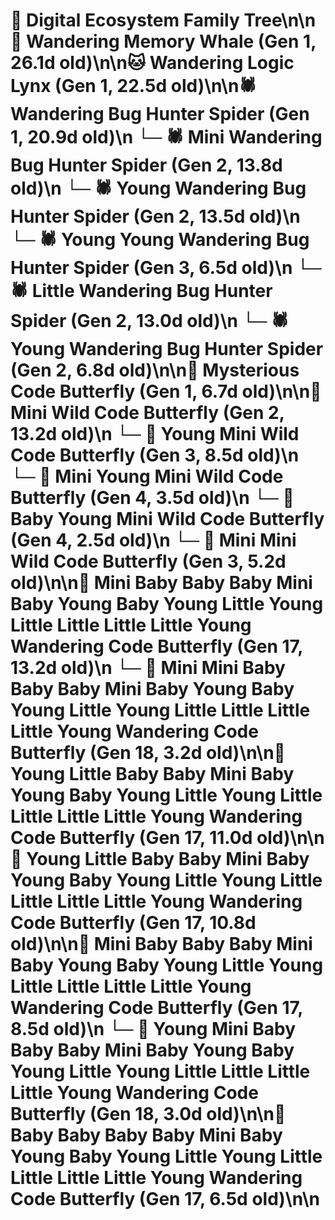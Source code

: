 # 🌳 Digital Ecosystem Family Tree\n\n🐋 Wandering Memory Whale (Gen 1, 26.1d old)\n\n🐱 Wandering Logic Lynx (Gen 1, 22.5d old)\n\n🕷️ Wandering Bug Hunter Spider (Gen 1, 20.9d old)\n  └─ 🕷️ Mini Wandering Bug Hunter Spider (Gen 2, 13.8d old)\n  └─ 🕷️ Young Wandering Bug Hunter Spider (Gen 2, 13.5d old)\n    └─ 🕷️ Young Young Wandering Bug Hunter Spider (Gen 3, 6.5d old)\n  └─ 🕷️ Little Wandering Bug Hunter Spider (Gen 2, 13.0d old)\n  └─ 🕷️ Young Wandering Bug Hunter Spider (Gen 2, 6.8d old)\n\n🦋 Mysterious Code Butterfly (Gen 1, 6.7d old)\n\n🦋 Mini Wild Code Butterfly (Gen 2, 13.2d old)\n  └─ 🦋 Young Mini Wild Code Butterfly (Gen 3, 8.5d old)\n    └─ 🦋 Mini Young Mini Wild Code Butterfly (Gen 4, 3.5d old)\n    └─ 🦋 Baby Young Mini Wild Code Butterfly (Gen 4, 2.5d old)\n  └─ 🦋 Mini Mini Wild Code Butterfly (Gen 3, 5.2d old)\n\n🦋 Mini Baby Baby Baby Mini Baby Young Baby Young Little Young Little Little Little Little Young Wandering Code Butterfly (Gen 17, 13.2d old)\n  └─ 🦋 Mini Mini Baby Baby Baby Mini Baby Young Baby Young Little Young Little Little Little Little Young Wandering Code Butterfly (Gen 18, 3.2d old)\n\n🦋 Young Little Baby Baby Mini Baby Young Baby Young Little Young Little Little Little Little Young Wandering Code Butterfly (Gen 17, 11.0d old)\n\n🦋 Young Little Baby Baby Mini Baby Young Baby Young Little Young Little Little Little Little Young Wandering Code Butterfly (Gen 17, 10.8d old)\n\n🦋 Mini Baby Baby Baby Mini Baby Young Baby Young Little Young Little Little Little Little Young Wandering Code Butterfly (Gen 17, 8.5d old)\n  └─ 🦋 Young Mini Baby Baby Baby Mini Baby Young Baby Young Little Young Little Little Little Little Young Wandering Code Butterfly (Gen 18, 3.0d old)\n\n🦋 Baby Baby Baby Baby Mini Baby Young Baby Young Little Young Little Little Little Little Young Wandering Code Butterfly (Gen 17, 6.5d old)\n\n
